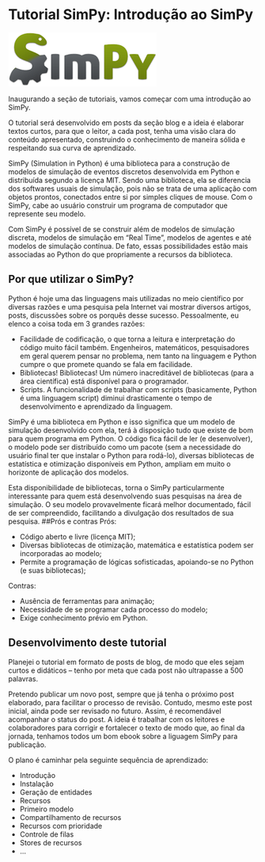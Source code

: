 # Tutorial SimPy: Introdução ao SimPy 
![SimPy logo](SimPy_Logo300.png)

Inaugurando a seção de tutoriais, vamos começar com uma introdução ao SimPy.

O tutorial será desenvolvido em posts da seção blog e a ideia é elaborar textos curtos, para que o leitor, a cada post, tenha uma visão clara do conteúdo apresentado, construindo o conhecimento de maneira sólida e respeitando sua curva de aprendizado.

<!---
este parágrafo vale para todos os módulos do tutorial, deveria vir no README...
--->

SimPy (Simulation in Python) é uma biblioteca para a construção de modelos de simulação de eventos discretos desenvolvida em Python e distribuída segundo a licença MIT.  Sendo uma biblioteca, ela se diferencia dos softwares usuais de simulação, pois não se trata de uma aplicação com objetos prontos, conectados entre si por simples cliques de mouse. Com o SimPy, cabe ao usuário construir um programa de computador que represente seu modelo.

<!---
1. o modelo de simulação é feito editando-se diretamente um código em Python (seria o equivalente ao SIMAN, linguagem por trás do Arena)
2. a biblioteca SimPy disponibiliza funções que facilitam o desenvolvimento dos modelos
3. não há um ambiente visual para desenvolvimento dos modelos como nos softwares comerciais (talvez haja, mas o mais comum é trabalhar diretamente com a linguagem, não com ambientes de desenvolvimento)
4. é uma linguagem gratuita
5. acho que seria legal colocar um exemplo de código apenas para mostrar a cara de um modelo em simpy.
6. o Python é uma linguagem orientada a objetos
--->

Com SimPy é possível de se construir além de modelos de simulação discreta, modelos de simulação em “Real Time”, modelos de agentes e até modelos de simulação contínua. De fato, essas possibilidades estão mais associadas ao Python do que propriamente a recursos da biblioteca.
## Por que utilizar o SimPy?

Python é hoje uma das linguagens mais utilizadas no meio científico por diversas razões e uma pesquisa pela Internet vai mostrar diversos artigos, posts, discussões sobre os porquês desse sucesso. Pessoalmente, eu elenco a coisa toda em 3 grandes razões:

   - Facilidade de codificação, o que torna a leitura e interpretação do código muito fácil também. Engenheiros, matemáticos, pesquisadores em geral querem pensar no problema, nem tanto na linguagem e Python cumpre o que promete quando se fala em facilidade.
   - Bibliotecas! Bibliotecas! Um número inacreditável de bibliotecas (para a área científica) está disponível para o programador.
   - Scripts. A funcionalidade de trabalhar com scripts (basicamente, Python é uma linguagem script) diminui drasticamente o tempo de desenvolvimento e aprendizado da linguagem.

<!---
gratuidade (software comerciais $$$)
flexibilidade (software comerciais: engessado pelos módulos)
--->

SimPy é uma biblioteca em Python e isso significa que um modelo de simulação desenvolvido com ela, terá à disposição tudo que existe de bom para quem programa em Python. O código fica fácil de ler (e desenvolver), o modelo pode ser distribuído como um pacote (sem a necessidade do usuário final ter que instalar o Python para rodá-lo), diversas bibliotecas de estatística e otimização disponíveis em Python, ampliam em muito o horizonte de aplicação dos modelos.

<!---
ampliam o potencial de análise dos modelos
--->

Esta disponibilidade de bibliotecas, torna o SimPy particularmente interessante para quem está desenvolvendo suas pesquisas na área de simulação. O seu modelo provavelmente ficará melhor documentado, fácil de ser compreendido, facilitando a divulgação dos resultados de sua pesquisa.
##Prós e contras
Prós:

- Código aberto e livre (licença MIT);
- Diversas bibliotecas de otimização, matemática e estatística podem ser incorporadas ao modelo;
- Permite a programação de lógicas sofisticadas, apoiando-se no Python (e suas bibliotecas);

Contras:

- Ausência de ferramentas para animação;
- Necessidade de se programar cada processo do modelo;
- Exige conhecimento prévio em Python.

## Desenvolvimento deste tutorial
Planejei o tutorial em formato de posts de blog, de modo que eles sejam curtos e didáticos – tenho por meta que cada post não ultrapasse a 500 palavras.

Pretendo publicar um novo post, sempre que já tenha o próximo post elaborado, para facilitar o processo de revisão. Contudo, mesmo este post inicial, ainda pode ser revisado no futuro. Assim, é recomendável acompanhar o status do post. A ideia é trabalhar com os leitores e colaboradores para corrigir e fortalecer o texto de modo que, ao final da jornada, tenhamos todos um bom ebook sobre a liguagem SimPy para publicação.

O plano é caminhar pela seguinte sequência de aprendizado:

- Introdução
- Instalação
- Geração de entidades
- Recursos
- Primeiro modelo
- Compartilhamento de recursos
- Recursos com prioridade
- Controle de filas
- Stores de recursos
- ...

 


